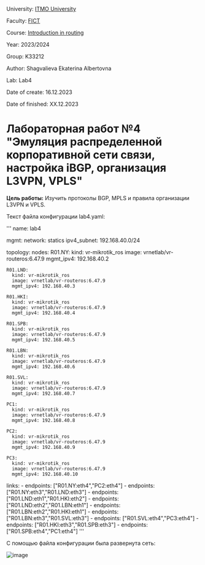 University: [ITMO University](https://itmo.ru/ru/)

Faculty: [FICT](https://fict.itmo.ru)

Course: [Introduction in routing](https://github.com/itmo-ict-faculty/introduction-in-routing)

Year: 2023/2024

Group: K33212

Author: Shagvalieva Ekaterina Albertovna

Lab: Lab4

Date of create: 16.12.2023

Date of finished: XX.12.2023

# Лабораторная работ №4 "Эмуляция распределенной корпоративной сети связи, настройка iBGP, организация L3VPN, VPLS"

**Цель работы:** 
Изучить протоколы BGP, MPLS и правила организации L3VPN и VPLS.

Текст файла конфигурации lab4.yaml:

'''
name: lab4

mgmt:
  network: statics
  ipv4_subnet: 192.168.40.0/24

topology:
  nodes:
    R01.NY:
      kind: vr-mikrotik_ros
      image: vrnetlab/vr-routeros:6.47.9
      mgmt_ipv4: 192.168.40.2

    R01.LND:
      kind: vr-mikrotik_ros
      image: vrnetlab/vr-routeros:6.47.9
      mgmt_ipv4: 192.168.40.3

    R01.HKI:
      kind: vr-mikrotik_ros
      image: vrnetlab/vr-routeros:6.47.9
      mgmt_ipv4: 192.168.40.4

    R01.SPB:
      kind: vr-mikrotik_ros
      image: vrnetlab/vr-routeros:6.47.9
      mgmt_ipv4: 192.168.40.5

    R01.LBN:
      kind: vr-mikrotik_ros
      image: vrnetlab/vr-routeros:6.47.9
      mgmt_ipv4: 192.168.40.6

    R01.SVL:
      kind: vr-mikrotik_ros
      image: vrnetlab/vr-routeros:6.47.9
      mgmt_ipv4: 192.168.40.7

    PC1:
      kind: vr-mikrotik_ros
      image: vrnetlab/vr-routeros:6.47.9
      mgmt_ipv4: 192.168.40.8

    PC2:
      kind: vr-mikrotik_ros
      image: vrnetlab/vr-routeros:6.47.9
      mgmt_ipv4: 192.168.40.9

    PC3:
      kind: vr-mikrotik_ros
      image: vrnetlab/vr-routeros:6.47.9
      mgmt_ipv4: 192.168.40.10

  links: 
    - endpoints: ["R01.NY:eth4","PC2:eth4"]
    - endpoints: ["R01.NY:eth3","R01.LND:eth3"]
    - endpoints: ["R01.LND:eth1","R01.HKI:eth2"]
    - endpoints: ["R01.LND:eth2","R01.LBN:eth1"]
    - endpoints: ["R01.LBN:eth2","R01.HKI:eth1"]
    - endpoints: ["R01.LBN:eth3","R01.SVL:eth3"]
    - endpoints: ["R01.SVL:eth4","PC3:eth4"]
    - endpoints: ["R01.HKI:eth3","R01.SPB:eth3"]
    - endpoints: ["R01.SPB:eth4","PC1:eth4"]
'''

С помощью файла конфигурации была развернута сеть:


![image](https://github.com/disnexide/2023_2024-introduction_in_routing-k33212-shagvalieva_e_a/assets/90693992/274be5b3-ea32-48b3-82e0-ae888eef65a7)

